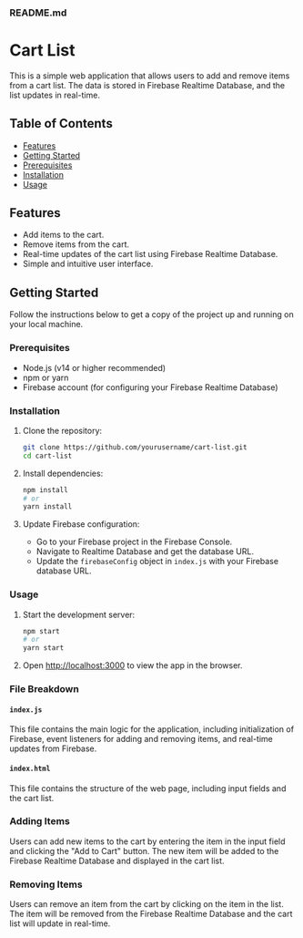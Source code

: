 ### README.md

# Cart List

This is a simple web application that allows users to add and remove items from a cart list. The data is stored in Firebase Realtime Database, and the list updates in real-time.
## Table of Contents
- [Features](#features)
- [Getting Started](#getting-started)
- [Prerequisites](#prerequisites)
- [Installation](#installation)
- [Usage](#usage)
## Features

- Add items to the cart.
- Remove items from the cart.
- Real-time updates of the cart list using Firebase Realtime Database.
- Simple and intuitive user interface.

## Getting Started

Follow the instructions below to get a copy of the project up and running on your local machine.

### Prerequisites

- Node.js (v14 or higher recommended)
- npm or yarn
- Firebase account (for configuring your Firebase Realtime Database)

### Installation

1. Clone the repository:
    ```sh
    git clone https://github.com/yourusername/cart-list.git
    cd cart-list
    ```

2. Install dependencies:
    ```sh
    npm install
    # or
    yarn install
    ```

3. Update Firebase configuration:
    - Go to your Firebase project in the Firebase Console.
    - Navigate to Realtime Database and get the database URL.
    - Update the `firebaseConfig` object in `index.js` with your Firebase database URL.

### Usage

1. Start the development server:
    ```sh
    npm start
    # or
    yarn start
    ```

2. Open [http://localhost:3000](http://localhost:3000) to view the app in the browser.


### File Breakdown

#### `index.js`
This file contains the main logic for the application, including initialization of Firebase, event listeners for adding and removing items, and real-time updates from Firebase.

#### `index.html`
This file contains the structure of the web page, including input fields and the cart list.


### Adding Items

Users can add new items to the cart by entering the item in the input field and clicking the "Add to Cart" button. The new item will be added to the Firebase Realtime Database and displayed in the cart list.

### Removing Items

Users can remove an item from the cart by clicking on the item in the list. The item will be removed from the Firebase Realtime Database and the cart list will update in real-time.

